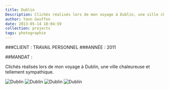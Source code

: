 ```yaml
---
title: Dublin
Description: Clichés réalisés lors de mon voyage à Dublin, une ville chaleureuse et tellement sympathique. 
author: Yann Gouffon
date: 2013-05-14 18:04:59
collection: projects
tags: photographie
---
```


###CLIENT : TRAVAIL PERSONNEL
###ANNÉE : 2011

##MANDAT :

Clichés réalisés lors de mon voyage à Dublin, une ville chaleureuse et tellement sympathique. 

![Dublin](http://staging.yago.io/content/images/dublin01.jpg.jpg)
![Dublin](http://staging.yago.io/content/images/dublin02.jpg.jpg)
![Dublin](http://staging.yago.io/content/images/dublin03.jpg.jpg)
![Dublin](http://staging.yago.io/content/images/dublin04.jpg.jpg)
